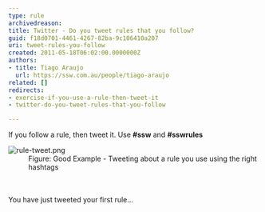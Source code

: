 ```yaml
---
type: rule
archivedreason: 
title: Twitter - Do you tweet rules that you follow?
guid: f18d0701-4461-4267-82ba-9c106410a207
uri: tweet-rules-you-follow
created: 2011-05-18T06:02:00.0000000Z
authors:
- title: Tiago Araujo
  url: https://ssw.com.au/people/tiago-araujo
related: []
redirects:
- exercise-if-you-use-a-rule-then-tweet-it
- twitter-do-you-tweet-rules-that-you-follow

---
```



<p>​If you follow a rule, then tweet it.​ Use <b>#ssw</b> and <b>#sswrules</b></p><dl class="goodImage"><dt><img src="/PublishingImages/rule-tweet.png" alt="rule-tweet.png" /></dt><dd>Figure&#58; Good Example - Tweeting about a rule you use using the right hashtags​</dd></dl>
<br><excerpt class='endintro'></excerpt><br>
You have just tweeted your first rule… 



